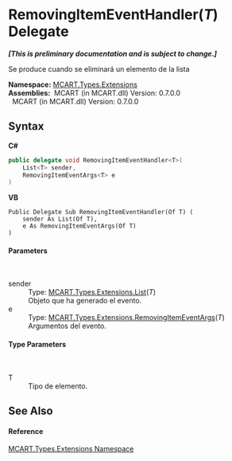 # RemovingItemEventHandler(*T*) Delegate
 _**\[This is preliminary documentation and is subject to change.\]**_

Se produce cuando se eliminará un elemento de la lista

**Namespace:**&nbsp;<a href="a8e71047-44e0-7000-43f0-67a6f5b9758c">MCART.Types.Extensions</a><br />**Assemblies:**&nbsp;&nbsp;MCART (in MCART.dll) Version: 0.7.0.0<br />&nbsp;&nbsp;MCART (in MCART.dll) Version: 0.7.0.0<br />

## Syntax

**C#**<br />
``` C#
public delegate void RemovingItemEventHandler<T>(
	List<T> sender,
	RemovingItemEventArgs<T> e
)

```

**VB**<br />
``` VB
Public Delegate Sub RemovingItemEventHandler(Of T) ( 
	sender As List(Of T),
	e As RemovingItemEventArgs(Of T)
)
```


#### Parameters
&nbsp;<dl><dt>sender</dt><dd>Type: <a href="e472f890-0d94-e75b-9f29-f49cc04a830f">MCART.Types.Extensions.List</a>(*T*)<br />Objeto que ha generado el evento.</dd><dt>e</dt><dd>Type: <a href="aef2f961-3b1c-0115-4f17-c80ff1fc851d">MCART.Types.Extensions.RemovingItemEventArgs</a>(*T*)<br />Argumentos del evento.</dd></dl>

#### Type Parameters
&nbsp;<dl><dt>T</dt><dd>Tipo de elemento.</dd></dl>

## See Also


#### Reference
<a href="a8e71047-44e0-7000-43f0-67a6f5b9758c">MCART.Types.Extensions Namespace</a><br />
